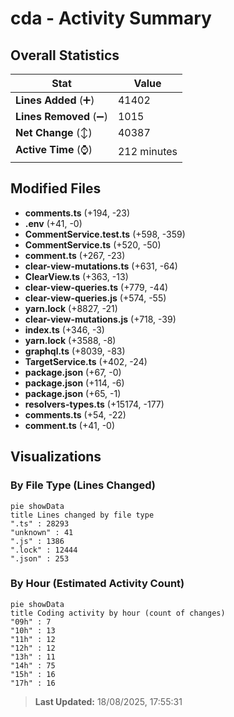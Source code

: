 # cda - Activity Summary 

## Overall Statistics

| Stat                   | Value                                                             |
| ---------------------- | ----------------------------------------------------------------- |
| **Lines Added** (➕)   | 41402                                          |
| **Lines Removed** (➖) | 1015                                        |
| **Net Change** (↕)    | 40387                |
| **Active Time** (⌚)   | 212 minutes |


## Modified Files
- **comments.ts** (+194, -23)
- **.env** (+41, -0)
- **CommentService.test.ts** (+598, -359)
- **CommentService.ts** (+520, -50)
- **comment.ts** (+267, -23)
- **clear-view-mutations.ts** (+631, -64)
- **ClearView.ts** (+363, -13)
- **clear-view-queries.ts** (+779, -44)
- **clear-view-queries.js** (+574, -55)
- **yarn.lock** (+8827, -21)
- **clear-view-mutations.js** (+718, -39)
- **index.ts** (+346, -3)
- **yarn.lock** (+3588, -8)
- **graphql.ts** (+8039, -83)
- **TargetService.ts** (+402, -24)
- **package.json** (+67, -0)
- **package.json** (+114, -6)
- **package.json** (+65, -1)
- **resolvers-types.ts** (+15174, -177)
- **comments.ts** (+54, -22)
- **comment.ts** (+41, -0)

## Visualizations

### By File Type (Lines Changed)

```mermaid
pie showData
title Lines changed by file type
".ts" : 28293
"unknown" : 41
".js" : 1386
".lock" : 12444
".json" : 253
```

### By Hour (Estimated Activity Count)

```mermaid
pie showData
title Coding activity by hour (count of changes)
"09h" : 7
"10h" : 13
"11h" : 12
"12h" : 12
"13h" : 11
"14h" : 75
"15h" : 16
"17h" : 16
```


> **Last Updated:** 18/08/2025, 17:55:31